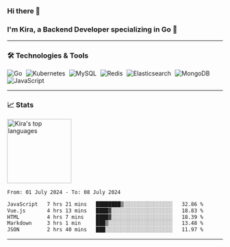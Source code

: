 ### Hi there 👋

### I'm Kira, a Backend Developer specializing in Go 🚀

---

### 🛠 Technologies & Tools

<div>
  <img src="https://img.shields.io/badge/-Go-00ADD8?style=flat&logo=go&logoColor=white" alt="Go" style="margin-right: 5px;" />
  <img src="https://img.shields.io/badge/-Kubernetes-326CE5?style=flat&logo=kubernetes&logoColor=white" alt="Kubernetes" style="margin-right: 5px;" />
  <img src="https://img.shields.io/badge/-MySQL-4479A1?style=flat&logo=mysql&logoColor=white" alt="MySQL" style="margin-right: 5px;" />
  <img src="https://img.shields.io/badge/-Redis-DC382D?style=flat&logo=redis&logoColor=white" alt="Redis" style="margin-right: 5px;" />
  <img src="https://img.shields.io/badge/-Elasticsearch-005571?style=flat&logo=elasticsearch&logoColor=white" alt="Elasticsearch" style="margin-right: 5px;" />
  <img src="https://img.shields.io/badge/-MongoDB-47A248?style=flat&logo=mongodb&logoColor=white" alt="MongoDB" style="margin-right: 5px;" />
  <img src="https://img.shields.io/badge/-JavaScript-F7DF1E?style=flat&logo=javascript&logoColor=black" alt="JavaScript" style="margin-right: 5px;" />
</div>

---

### 📈 Stats

<a href="https://github.com/kwstars">
  <img height="150em" src="https://github-readme-stats.vercel.app/api/top-langs/?username=kwstars&theme=default&layout=compact" alt="Kira's top languages" />
</a>
<br/>
<!-- WakaTime Readme Integration -->
<a href="https://wakatime.com/@kwstars">
  <!--START_SECTION:waka-->

```txt
From: 01 July 2024 - To: 08 July 2024

JavaScript   7 hrs 21 mins   ████████▒░░░░░░░░░░░░░░░░   32.86 %
Vue.js       4 hrs 13 mins   ████▓░░░░░░░░░░░░░░░░░░░░   18.83 %
HTML         4 hrs 7 mins    ████▓░░░░░░░░░░░░░░░░░░░░   18.39 %
Markdown     3 hrs 1 min     ███▒░░░░░░░░░░░░░░░░░░░░░   13.48 %
JSON         2 hrs 40 mins   ███░░░░░░░░░░░░░░░░░░░░░░   11.97 %
```

<!--END_SECTION:waka-->
</a>

---
